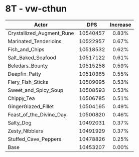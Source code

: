 # 8T - vw-cthun
| Actor | DPS | Increase |
|---|:---:|:---:|
|Crystallized_Augment_Rune|10540457|0.83%|
|Marinated_Tenderloins|10522957|0.67%|
|Fish_and_Chips|10518532|0.62%|
|Salt_Baked_Seafood|10517122|0.61%|
|Beledars_Bounty|10515258|0.59%|
|Deepfin_Patty|10510365|0.55%|
|Fiery_Fish_Sticks|10509095|0.53%|
|Sweet_and_Spicy_Soup|10508593|0.53%|
|Chippy_Tea|10506785|0.51%|
|GingerGlazed_Fillet|10504165|0.49%|
|Feast_of_the_Divine_Day|10500820|0.46%|
|Salty_Dog|10492031|0.37%|
|Zesty_Nibblers|10491929|0.37%|
|Stuffed_Cave_Peppers|10478826|0.25%|
|Base|10453207|0.00%|
